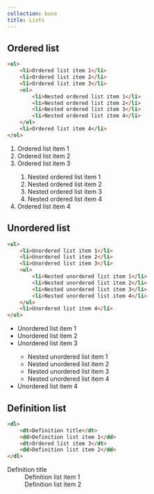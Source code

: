 ```yaml
---
collection: base
title: Lists
---
```


## Ordered list

```html
<ol>
    <li>Ordered list item 1</li>
    <li>Ordered list item 2</li>
    <li>Ordered list item 3</li>
    <ol>
        <li>Nested ordered list item 1</li>
        <li>Nested ordered list item 2</li>
        <li>Nested ordered list item 3</li>
        <li>Nested ordered list item 4</li>
    </ol>
    <li>Ordered list item 4</li>
</ol>
```

<ol>
    <li>Ordered list item 1</li>
    <li>Ordered list item 2</li>
    <li>Ordered list item 3</li>
    <ol>
        <li>Nested ordered list item 1</li>
        <li>Nested ordered list item 2</li>
        <li>Nested ordered list item 3</li>
        <li>Nested ordered list item 4</li>
    </ol>
    <li>Ordered list item 4</li>
</ol>

## Unordered list

```html
<ul>
    <li>Unordered list item 1</li>
    <li>Unordered list item 2</li>
    <li>Unordered list item 3</li>
    <ul>
        <li>Nested unordered list item 1</li>
        <li>Nested unordered list item 2</li>
        <li>Nested unordered list item 3</li>
        <li>Nested unordered list item 4</li>
    </ul>
    <li>Unordered list item 4</li>
</ul>
```

<ul>
    <li>Unordered list item 1</li>
    <li>Unordered list item 2</li>
    <li>Unordered list item 3</li>
    <ul>
        <li>Nested unordered list item 1</li>
        <li>Nested unordered list item 2</li>
        <li>Nested unordered list item 3</li>
        <li>Nested unordered list item 4</li>
    </ul>
    <li>Unordered list item 4</li>
</ul>

## Definition list

```html
<dl>
    <dt>Definition title</dt>
    <dd>Definition list item 1</dd>
    <dt>Ordered list item 3</dt>
    <dd>Definition list item 2</dd>
</dl>
```

<dl>
    <dt>Definition title</dt>
    <dd>Definition list item 1</dd>
    <dd>Definition list item 2</dd>
</dl>
